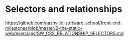 # Selectors and relationships
https://github.com/nashville-software-school/front-end-milestones/blob/master/2-the-static-web/exercises/SW_CSS_RELATIONSHIP_SELECTORS.md
